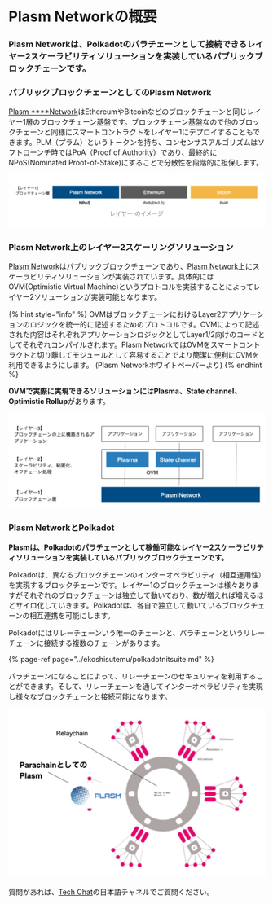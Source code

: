 # Plasm Networkの概要

### Plasm Networkは、Polkadotのパラチェーンとして接続できるレイヤー2スケーラビリティソリューションを実装しているパブリックブロックチェーンです。 <a id="f736"></a>

### **パブリックブロックチェーンとしてのPlasm Network**

[Plasm ****Network](https://www.plasmnet.io/)はEthereumやBitcoinなどのブロックチェーンと同じレイヤー1層のブロックチェーン基盤です。ブロックチェーン基盤なので他のブロックチェーンと同様にスマートコントラクトをレイヤー1にデプロイすることもできます。PLM（プラム）というトークンを持ち、コンセンサスアルゴリズムはソフトローンチ時ではPoA（Proof of Authority）であり、最終的にNPoS\(Nominated Proof-of-Stake\)にすることで分散性を段階的に担保します。

![](../.gitbook/assets/sukurnshotto-2020-05-30-203814png.png)

### Plasm Network上のレイヤー2スケーリングソリューション

[Plasm Network](https://www.plasmnet.io/)はパブリックブロックチェーンであり、[Plasm Network](https://www.plasmnet.io/)上にスケーラビリティソリューションが実装されています。具体的にはOVM\(Optimistic Virtual Machine\)というプロトコルを実装することによってレイヤー2ソリューションが実装可能となります。

{% hint style="info" %}
OVMはブロックチェーンにおけるLayer2アプリケーションのロジックを統一的に記述するためのプロトコルです。OVMによって記述された内容はそれぞれアプリケーションロジックとしてLayer1/2向けのコードとしてそれぞれコンパイルされます。Plasm NetworkではOVMをスマートコントラクトと切り離してモジュールとして容易することでより簡潔に便利にOVMを利用できるようにします。 \(Plasm Networkホワイトペーパーより\)
{% endhint %}



**OVMで実際に実現できるソリューションにはPlasma、State channel、Optimistic Rollup**があります。

![](../.gitbook/assets/sukurnshotto-2020-05-28-211156png.png)

### 

### Plasm NetworkとPolkadot

**Plasmは、Polkadotのパラチェーンとして稼働可能なレイヤー2スケーラビリティソリューションを実装しているパブリックブロックチェーンです。**

Polkadotは、異なるブロックチェーンのインターオペラビリティ（相互運用性）を実現するブロックチェーンです。レイヤー1のブロックチェーンは様々ありますがそれぞれのブロックチェーンは独立して動いており、数が増えれば増えるほどサイロ化していきます。Polkadotは、各自で独立して動いているブロックチェーンの相互連携を可能にします。

Polkadotにはリレーチェーンいう唯一のチェーンと、パラチェーンというリレーチェーンに接続する複数のチェーンがあります。

{% page-ref page="../ekoshisutemu/polkadotnitsuite.md" %}

パラチェーンになることによって、リレーチェーンのセキュリティを利用することができます。そして、リレーチェーンを通してインターオペラビリティを実現し様々なブロックチェーンと接続可能になります。

![](../.gitbook/assets/sukurnshotto-2020-05-28-211840png.png)

質問があれば、[Tech Chat](https://discord.gg/Cyjnrxv)の日本語チャネルでご質問ください。

